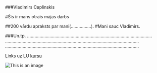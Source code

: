 ###Vladimirs Caplinskis

#Šis ir mans otrais mājas darbs

##200 vārdu apraksts par mani(................).
#Mani sauc Vladimirs.

###Un.tp. ....................................................................................................
...........................................................................................................
...........................................................................................................


Links uz LU [kursu](https://edu.lu.lv/course/index.php?categoryid=271)






![This is an image](https://i.picsum.photos/id/1018/200/300.jpg?hmac=IrYgAIczHOxOgmWliW3MlASD3LdAJ_aHAdh5f2aY9Sw)
